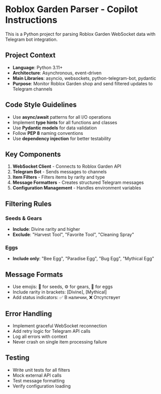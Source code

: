 <!-- Use this file to provide workspace-specific custom instructions to Copilot. For more details, visit https://code.visualstudio.com/docs/copilot/copilot-customization#_use-a-githubcopilotinstructionsmd-file -->

# Roblox Garden Parser - Copilot Instructions

This is a Python project for parsing Roblox Garden WebSocket data with Telegram bot integration.

## Project Context

- **Language**: Python 3.11+
- **Architecture**: Asynchronous, event-driven
- **Main Libraries**: asyncio, websockets, python-telegram-bot, pydantic
- **Purpose**: Monitor Roblox Garden shop and send filtered updates to Telegram channels

## Code Style Guidelines

- Use **async/await** patterns for all I/O operations
- Implement **type hints** for all functions and classes
- Use **Pydantic models** for data validation
- Follow **PEP 8** naming conventions
- Use **dependency injection** for better testability

## Key Components

1. **WebSocket Client** - Connects to Roblox Garden API
2. **Telegram Bot** - Sends messages to channels
3. **Item Filters** - Filters items by rarity and type
4. **Message Formatters** - Creates structured Telegram messages
5. **Configuration Management** - Handles environment variables

## Filtering Rules

### Seeds & Gears
- **Include**: Divine rarity and higher
- **Exclude**: "Harvest Tool", "Favorite Tool", "Cleaning Spray"

### Eggs
- **Include only**: "Bee Egg", "Paradise Egg", "Bug Egg", "Mythical Egg"

## Message Formats

- Use emojis: 🌱 for seeds, ⚙️ for gears, 🥚 for eggs
- Include rarity in brackets: [Divine], [Mythical]
- Add status indicators: ✅ В наличии, ❌ Отсутствует

## Error Handling

- Implement graceful WebSocket reconnection
- Add retry logic for Telegram API calls
- Log all errors with context
- Never crash on single item processing failure

## Testing

- Write unit tests for all filters
- Mock external API calls
- Test message formatting
- Verify configuration loading
